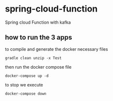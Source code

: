 # spring-cloud-function
Spring cloud Function with kafka

## how to run the 3 apps
to compile and generate the docker necessary files
```
gradle clean unzip -x Test
```
then run the docker compose file
```
docker-compose up -d
```

to stop we execute 

```
docker-compose down
```
